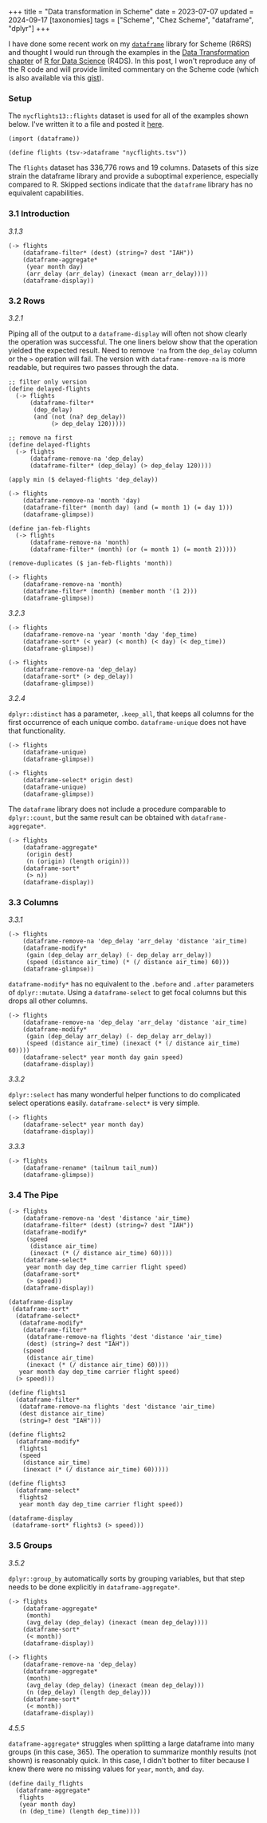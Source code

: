 +++
title = "Data transformation in Scheme"
date = 2023-07-07
updated = 2024-09-17
[taxonomies]
tags = ["Scheme", "Chez Scheme", "dataframe", "dplyr"]
+++

I have done some recent work on my [`dataframe`](https://github.com/hinkelman/dataframe/) library for Scheme (R6RS) and thought I would run through the examples in the [Data Transformation chapter](https://r4ds.hadley.nz/data-transform.html) of [R for Data Science](https://r4ds.hadley.nz/) (R4DS). In this post, I won't reproduce any of the R code and will provide limited commentary on the Scheme code (which is also available via this [gist](https://gist.github.com/hinkelman/0945b3c905dcd244809bbed81d2faeb1)).

<!-- more -->

### Setup

The `nycflights13::flights` dataset is used for all of the examples shown below. I've written it to a file and posted it [here](/data/nycflights.tsv).

```
(import (dataframe))

(define flights (tsv->dataframe "nycflights.tsv"))
```
The `flights` dataset has 336,776 rows and 19 columns. Datasets of this size strain the dataframe library and provide a suboptimal experience, especially compared to R. Skipped sections indicate that the `dataframe` library has no equivalent capabilities. 

### 3.1 Introduction

*3.1.3*

```
(-> flights
    (dataframe-filter* (dest) (string=? dest "IAH")) 
    (dataframe-aggregate*
     (year month day)
     (arr_delay (arr_delay) (inexact (mean arr_delay))))
    (dataframe-display))
```

### 3.2 Rows

*3.2.1*

Piping all of the output to a `dataframe-display` will often not show clearly the operation was successful. The one liners below show that the operation yielded the expected result. Need to remove `'na` from the `dep_delay` column or the `>` operation will fail. The version with `dataframe-remove-na` is more readable, but requires two passes through the data. 

```
;; filter only version
(define delayed-flights
  (-> flights
      (dataframe-filter*
       (dep_delay)
       (and (not (na? dep_delay))
            (> dep_delay 120)))))

;; remove na first
(define delayed-flights
  (-> flights
      (dataframe-remove-na 'dep_delay)
      (dataframe-filter* (dep_delay) (> dep_delay 120))))

(apply min ($ delayed-flights 'dep_delay))

(-> flights
    (dataframe-remove-na 'month 'day)
    (dataframe-filter* (month day) (and (= month 1) (= day 1)))
    (dataframe-glimpse))

(define jan-feb-flights
  (-> flights
      (dataframe-remove-na 'month)
      (dataframe-filter* (month) (or (= month 1) (= month 2)))))

(remove-duplicates ($ jan-feb-flights 'month))

(-> flights
    (dataframe-remove-na 'month)
    (dataframe-filter* (month) (member month '(1 2)))
    (dataframe-glimpse))
```

*3.2.3*

```
(-> flights
    (dataframe-remove-na 'year 'month 'day 'dep_time)
    (dataframe-sort* (< year) (< month) (< day) (< dep_time))
    (dataframe-glimpse))

(-> flights
    (dataframe-remove-na 'dep_delay)
    (dataframe-sort* (> dep_delay))
    (dataframe-glimpse))
```

*3.2.4*

`dplyr::distinct` has a parameter, `.keep_all`, that keeps all columns for the first occurrence of each unique combo. `dataframe-unique` does not have that functionality.

```
(-> flights
    (dataframe-unique)
    (dataframe-glimpse))

(-> flights
    (dataframe-select* origin dest)
    (dataframe-unique)
    (dataframe-glimpse))
```

The `dataframe` library does not include a procedure comparable to `dplyr::count`, but the same result can be obtained with `dataframe-aggregate*`.

```
(-> flights
    (dataframe-aggregate*
     (origin dest)
     (n (origin) (length origin)))
    (dataframe-sort*
     (> n))
    (dataframe-display))
```

### 3.3 Columns

*3.3.1*

```
(-> flights
    (dataframe-remove-na 'dep_delay 'arr_delay 'distance 'air_time)
    (dataframe-modify*
     (gain (dep_delay arr_delay) (- dep_delay arr_delay))
     (speed (distance air_time) (* (/ distance air_time) 60)))
    (dataframe-glimpse))
```

`dataframe-modify*` has no equivalent to the `.before` and `.after` parameters of `dplyr::mutate`. Using a `dataframe-select` to get focal columns but this drops all other columns.

```
(-> flights
    (dataframe-remove-na 'dep_delay 'arr_delay 'distance 'air_time)
    (dataframe-modify*
     (gain (dep_delay arr_delay) (- dep_delay arr_delay))
     (speed (distance air_time) (inexact (* (/ distance air_time) 60))))
    (dataframe-select* year month day gain speed)
    (dataframe-display))
```

*3.3.2*

`dplyr::select` has many wonderful helper functions to do complicated select operations easily. `dataframe-select*` is very simple.

```
(-> flights
    (dataframe-select* year month day)
    (dataframe-display))
```

*3.3.3*
```
(-> flights
    (dataframe-rename* (tailnum tail_num))
    (dataframe-glimpse))
```

### 3.4 The Pipe

```
(-> flights
    (dataframe-remove-na 'dest 'distance 'air_time)
    (dataframe-filter* (dest) (string=? dest "IAH"))
    (dataframe-modify*
     (speed
      (distance air_time)
      (inexact (* (/ distance air_time) 60))))
    (dataframe-select*
     year month day dep_time carrier flight speed)
    (dataframe-sort*
     (> speed))
    (dataframe-display))

(dataframe-display
 (dataframe-sort*
  (dataframe-select*
   (dataframe-modify*
    (dataframe-filter*
     (dataframe-remove-na flights 'dest 'distance 'air_time)
     (dest) (string=? dest "IAH"))
    (speed
     (distance air_time)
     (inexact (* (/ distance air_time) 60))))
   year month day dep_time carrier flight speed)
  (> speed)))

(define flights1
  (dataframe-filter*
   (dataframe-remove-na flights 'dest 'distance 'air_time)
   (dest distance air_time)
   (string=? dest "IAH")))

(define flights2
  (dataframe-modify*
   flights1
   (speed
    (distance air_time)
    (inexact (* (/ distance air_time) 60)))))

(define flights3
  (dataframe-select*
   flights2
   year month day dep_time carrier flight speed))

(dataframe-display
 (dataframe-sort* flights3 (> speed)))
```

### 3.5 Groups

*3.5.2*

`dplyr::group_by` automatically sorts by grouping variables, but that step needs to be done explicitly in `dataframe-aggregate*`.

```
(-> flights
    (dataframe-aggregate*
     (month)
     (avg_delay (dep_delay) (inexact (mean dep_delay))))
    (dataframe-sort*
     (< month))
    (dataframe-display))

(-> flights
    (dataframe-remove-na 'dep_delay)
    (dataframe-aggregate*
     (month)
     (avg_delay (dep_delay) (inexact (mean dep_delay)))
     (n (dep_delay) (length dep_delay)))
    (dataframe-sort*
     (< month))
    (dataframe-display))
```

*4.5.5*

`dataframe-aggregate*` struggles when splitting a large dataframe into many groups (in this case, 365). The operation to summarize monthly results (not shown) is reasonably quick. In this case, I didn't bother to filter because I knew there were no missing values for `year`, `month`, and `day`.

```
(define daily_flights
  (dataframe-aggregate*
   flights
   (year month day)
   (n (dep_time) (length dep_time))))
```
